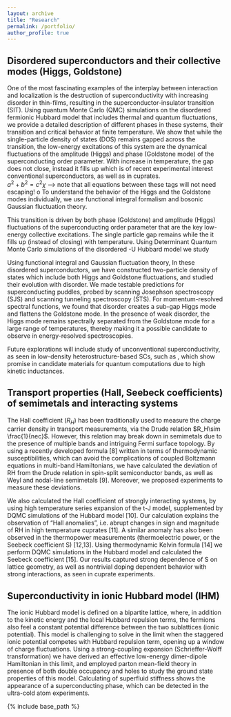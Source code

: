 ```yaml
---
layout: archive
title: "Research"
permalink: /portfolio/
author_profile: true
---
```


## Disordered superconductors and their collective modes (Higgs, Goldstone)
One of the most fascinating examples of the interplay between interaction and localization is the destruction of superconductivity with increasing disorder in thin-films, resulting in the superconductor-insulator transition (SIT). Using quantum Monte Carlo (QMC) simulations on the disordered fermionic Hubbard model that includes thermal and quantum fluctuations, we provide a detailed description of different phases in these systems, their transition and critical behavior at finite temperature. We show that while the single-particle density of states (DOS) remains gapped across the transition, the low-energy excitations of this system are the dynamical fluctuations of the amplitude (Higgs) and phase (Goldstone mode) of the superconducting order parameter. With increase in temperature, the gap does not close, instead it fills up which is of recent experimental interest conventional superconductors, as well as in cuprates.   
$a^2 + b^2 = c^2\chi$ --> note that all equations between these tags will not need escaping!
o
To understand the behavior of the Higgs and the Goldstone modes individually, we use functional integral formalism and bosonic Gaussian fluctuation theory.

This transition is driven by both phase (Goldstone) and amplitude (Higgs) fluctuations of the superconducting order parameter that are the key low-energy collective excitations. The single particle gap remains while the it fills up (instead of closing) with temperature. Using Determinant Quantum Monte Carlo simulations of the disordered -U Hubbard model we study  

Using functional integral and Gaussian fluctuation theory, In these disordered superconductors, we have constructed two-particle density of states which include both Higgs and Goldstone fluctuations, and studied their evolution with disorder. We made testable predictions for superconducting puddles, probed by scanning Josephson spectroscopy (SJS) and scanning tunneling spectroscopy (STS). For momentum-resolved spectral functions, we found that disorder creates a sub-gap Higgs mode and flattens the Goldstone mode. In the presence of weak disorder, the Higgs mode remains spectrally separated from the Goldstone mode for a large range of temperatures, thereby making it a possible candidate to observe in energy-resolved spectroscopies.

Future explorations will include study of unconventional superconductivity, as seen in low-density heterostructure-based SCs, such as , which show promise in candidate materials for quantum computations due to high kinetic inductances.

## Transport properties (Hall, Seebeck coefficients) of semimetals and interacting systems
The Hall coefficient ($R_H$) has been traditionally used to measure the charge carrier density in transport measurements, via the Drude relation $R_H\sim \frac{1}{nec}$. However, this relation may break down in semimetals due to the presence of multiple bands and intriguing Fermi surface topology. By using a recently developed formula [8] written in terms of thermodynamic susceptibilities, which can avoid the complications of coupled Boltzmann equations in multi-band Hamiltonians, we have calculated the deviation of RH from the Drude relation in spin-split semiconductor bands, as well as Weyl and nodal-line semimetals [9].
Moreover, we proposed experiments to measure these deviations.

We also calculated the Hall coefficient of strongly interacting systems, by using high temperature series expansion of the t-J model, supplemented by DQMC simulations of the Hubbard model [10]. Our calculation explains the observation of “Hall anomalies”, i.e. abrupt changes in sign and magnitude of RH in high temperature cuprates [11]. A similar anomaly has also been observed in the thermopower measurements (thermoelectric power, or the Seebeck coefficient S) [12,13]. Using thermodynamic Kelvin formula [14] we perform DQMC simulations in the Hubbard model and calculated the Seebeck coefficient [15]. Our results captured strong dependence of S on lattice geometry, as well as nontrivial doping dependent behavior with strong interactions, as seen in cuprate experiments.


## Superconductivity in ionic Hubbard model (IHM)
The ionic Hubbard model is defined on a bipartite lattice, where, in addition to the kinetic energy and the local Hubbard repulsion terms, the fermions also feel a constant potential difference between the two sublattices (ionic potential). This model is challenging to solve in the limit when the staggered ionic potential competes with Hubbard repulsion term, opening up a window of charge fluctuations. Using a strong-coupling expansion (Schrieffer-Wolff transformation) we have derived an effective low-energy dimer-dipole Hamiltonian in this limit, and employed parton mean-field theory in presence of both double occupancy and holes to study the ground state properties of this model. Calculating of superfluid stiffness shows the appearance of a superconducting phase, which can be detected in the ultra-cold atom experiments.


{% include base_path %}



